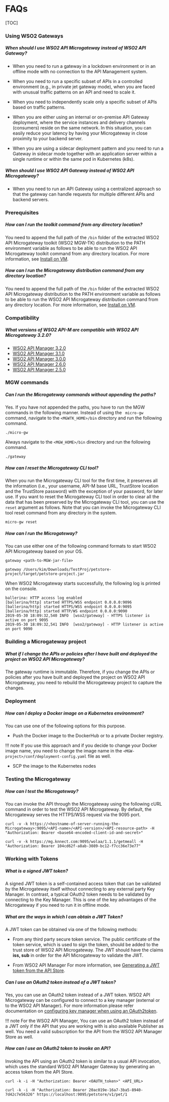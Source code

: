 <h1>FAQs</h1>

[TOC]

### Using WSO2 Gateways

##### When should I use WSO2 API Microgateway instead of WSO2 API Gateway?

-   When you need to run a gateway in a lockdown environment or in an offline mode with no connection to the API Management system.

-   When you need to run a specific subset of APIs in a controlled environment (e.g., in private jet gateway mode), when you are faced with unusual traffic patterns on an API and need to scale it.

-   When you need to independently scale only a specific subset of APIs based on traffic patterns.

-   When you are either using an internal or on-premise API Gateway deployment, where the service instances and delivery channels (consumers) reside on the same network. In this situation, you can easily reduce your latency by having your Microgateway in close proximity to your backend server.
-   When you are using a sidecar deployment pattern and you need to run a Gateway in sidecar mode together with an application server within a single runtime or within the same pod in Kubernetes (k8s).

##### When should I use WSO2 API Gateway instead of WSO2 API Microgateway?

-   When you need to run an API Gateway using a centralized approach so that the gateway can handle requests for multiple different APIs and backend servers.

### Prerequisites

##### How can I run the toolkit command from any directory location?

You need to append the full path of the `/bin` folder of the extracted WSO2 API Microgateway toolkit (WSO2 MGW-TK) distribution to the PATH environment variable as follows to be able to run the WSO2 API Microgateway toolkit command from any directory location. For more information, see [Install on VM](/install-and-setup/install-on-vm/).

##### How can I run the Microgateway distribution command from any directory location?

You need to append the full path of the `/bin` folder of the extracted WSO2 API Microgateway distribution to the PATH environment variable as follows to be able to run the WSO2 API Microgateway distribution command from any directory location. For more information, see [Install on VM](_Install_on_VM_).

### Compatibility

##### What versions of WSO2 API-M are compatible with WSO2 API Microgateway 3.2.0?

-   [WSO2 API Manager 3.2.0](https://apim.docs.wso2.com/en/3.2.0/)
-   [WSO2 API Manager 3.1.0](https://apim.docs.wso2.com/en/3.1.0/)
-   [WSO2 API Manager 3.0.0](https://apim.docs.wso2.com/en/3.0.0/)
-   [WSO2 API Manager 2.6.0](https://docs.wso2.com/display/AM260/WSO2+API+Manager+Documentation)
-   [WSO2 API Manager 2.5.0](https://docs.wso2.com/display/AM250/WSO2+API+Manager+Documentation)

### MGW commands

##### Can I run the Microgateway commands without appending the paths?

Yes.  If you have not appended the paths, you have to run the MGW commands in the following manner.
Instead of using the ` micro-gw` command, navigate to the `<MGWTK_HOME>/bin` directory and run the following command.

``` text
./micro-gw
```

Always navigate to the `<MGW_HOME>/bin` directory and run the following command.

``` text
./gateway
```

##### How can I reset the Microgateway CLI tool?

When you run the Microgateway CLI tool for the first time, it preserves all the information (i.e., your username, API-M base URL, TrustStore location and the TrustStore password) with the exception of your password, for later use. If you want to reset the Microgateway CLI tool in order to clear all the data that has been preserved by the Microgateway CLI tool, you can use the `reset` argument as follows. Note that you can invoke the Microgateway CLI tool reset command from any directory in the system.

``` text
micro-gw reset
```

##### How can I run the Microgateway?

You can use either one of the following command formats to start WSO2 API Microgateway based on your OS.

``` text tab="Format"
gateway <path-to-MGW-jar-file>
```

``` text tab="Example"
gateway /Users/kim/Downloads/TestProj/petstore-project/target/petstore-project.jar
```

When WSO2 Microgateway starts successfully, the following log is printed on the console.

``` text
ballerina: HTTP access log enabled
[ballerina/http] started HTTPS/WSS endpoint 0.0.0.0:9096
[ballerina/http] started HTTPS/WSS endpoint 0.0.0.0:9095
[ballerina/http] started HTTP/WS endpoint 0.0.0.0:9090
2019-05-30 18:09:32,540 INFO  [wso2/gateway] - HTTPS listener is active on port 9095 
2019-05-30 18:09:32,541 INFO  [wso2/gateway] - HTTP listener is active on port 9090 
```

### Building a Microgateway project

##### What if I change the APIs or policies after I have built and deployed the project on WSO2 API Microgateway?

The gateway runtime is immutable. Therefore, if you change the APIs or policies after you have built and deployed the project on WSO2 API Microgateway, you need to rebuild the Microgateway project to capture the changes.

### Deployment

##### How can I deploy a Docker image on a Kubernetes environment?

You can use one of the following options for this purpose.

-   Push the Docker image to the DockerHub or to a private Docker registry.

!!! note
    If you use this approach and if you decide to change your Docker image name, you need to change the image name in the `<MGW-project>/conf/deployment-config.yaml` file as well.

-   SCP the image to the Kubernetes nodes

### Testing the Microgateway

##### How can I test the Microgateway?

You can invoke the API through the Microgateway using the following cURL command in order to test the WSO2 API Microgateway. By default, the Microgateway serves the HTTPS/WSS request via the 9095 port.

``` text tab="Format"
curl -v -k https://<hostname-of-server-running-the-Microgateway>:9095/<API-name>/<API-version>/<API-resource-path> -H "Authorization: Bearer <base64-encoded-client-id-and-secret>"
```

``` text tab="Example"
curl -v -k https://mg.knnect.com:9095/wolaa/1.1.1/getmeall -H "Authorization: Bearer 104cd62f-a8ab-3089-bc12-f7cc36e73e77"
```

### Working with Tokens

##### What is a signed JWT token?

A signed JWT token is a self-contained access token that can be validated by the Microgateway itself without connecting to any external party Key Manager. In contrast, a typical OAuth2 token needs to be validated by connecting to the Key Manager. This is one of the key advantages of the Microgateway if you need to run it in offline mode.

##### What are the ways in which I can obtain a JWT Token?

A JWT token can be obtained via one of the following methods:

-   From any third party secure token service.
The public certificate of the token service, which is used to sign the token, should be added to the trust store of WSO2 API Microgateway. The JWT should have the claims **iss, sub** in order for the API Microgateway to validate the JWT.

-   From WSO2 API Manager
For more information, see [Generating a JWT token from the API Store](https://apim.docs.wso2.com/en/latest/learn/api-security/oauth2/access-token-types/jwt-tokens/#using-jwt-access-tokens).

##### Can I use an OAuth2 token instead of a JWT token?

Yes, you can use an OAuth2 token instead of a JWT token. WSO2 API Microgateway can be configured to connect to a key manager (external or to the WSO2 API Manager).
For more information please refer documentation on [configuring key manager when using an OAuth2token](/how-tos/security/api-authentication/secure-apis-using-oauth2.0-access-tokens/secure-apis-using-opaque-tokens/#configure-api-microgateway-to-validate-oauth2-opaque-tokens).

!!! note
    For the WSO2 API Manager, You can use an OAuth2 token instead of a JWT only if the API that you are working with is also available Publisher as well. You need a valid subscription for the API from the WSO2 API Manager Store as well.

##### How can I use an OAuth2 token to invoke an API?

Invoking the API using an OAuth2 token is similar to a usual API invocation, which uses the standard WSO2 API Manager Gateway by generating an access token from the API Store.

``` text tab="Format"
curl -k -i -H "Authorization: Bearer <OAUTH_token>" <API_URL>
```

``` text tab="Example"
curl -k -i -H "Authorization: Bearer 20ac019e-16a7-3ba5-8940-7d42c7e56326" https://localhost:9095/petstore/v1/pet/1
```